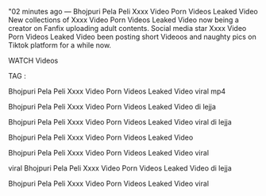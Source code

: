 "02 minutes ago — Bhojpuri Pela Peli Xxxx Video Porn Videos Leaked Video New collections of Xxxx Video Porn Videos Leaked Video now being a creator on Fanfix uploading adult contents. Social media star Xxxx Video Porn Videos Leaked Video been posting short Videoos and naughty pics on Tiktok platform for a while now.

WATCH Videos

TAG :

Bhojpuri Pela Peli Xxxx Video Porn Videos Leaked Video viral mp4

Bhojpuri Pela Peli Xxxx Video Porn Videos Leaked Video di lejja

Bhojpuri Pela Peli Xxxx Video Porn Videos Leaked Video viral di lejja

Bhojpuri Pela Peli Xxxx Video Porn Videos Leaked Video

Bhojpuri Pela Peli Xxxx Video Porn Videos Leaked Video viral

viral Bhojpuri Pela Peli Xxxx Video Porn Videos Leaked Video di lejja

Bhojpuri Pela Peli Xxxx Video Porn Videos Leaked Video viral

